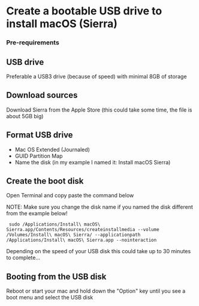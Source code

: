 # Create a bootable USB drive to install macOS (Sierra)

### Pre-requirements

## USB drive
Preferable a USB3 drive (because of speed) with minimal 8GB of storage

## Download sources
Download Sierra from the Apple Store (this could take some time, the file is about 5GB big)

## Format USB drive
+ Mac OS Extended (Journaled)
+ GUID Partition Map
+ Name the disk (in my example I named it: Install macOS Sierra)

## Create the boot disk
Open Terminal and copy paste the command below

NOTE: Make sure you change the disk name if you named the disk different from the example below!


```shell
 sudo /Applications/Install\ macOS\ Sierra.app/Contents/Resources/createinstallmedia --volume /Volumes/Install\ macOS\ Sierra/ --applicationpath /Applications/Install\ macOS\ Sierra.app --nointeraction
 ```

Depending on the speed of your USB disk this could take up to 30 minutes to complete...

## Booting from the USB disk
Reboot or start your mac and hold down the "Option" key until you see a boot menu and select the USB disk
